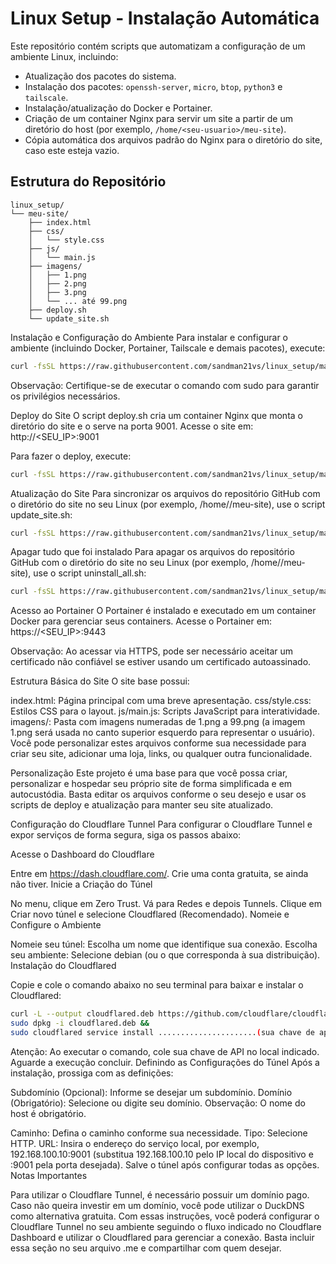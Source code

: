 # Linux Setup - Instalação Automática

Este repositório contém scripts que automatizam a configuração de um ambiente Linux, incluindo:

- Atualização dos pacotes do sistema.
- Instalação dos pacotes: `openssh-server`, `micro`, `btop`, `python3` e `tailscale`.
- Instalação/atualização do Docker e Portainer.
- Criação de um container Nginx para servir um site a partir de um diretório do host (por exemplo, `/home/<seu-usuario>/meu-site`).
- Cópia automática dos arquivos padrão do Nginx para o diretório do site, caso este esteja vazio.

## Estrutura do Repositório

```plaintext
linux_setup/
└── meu-site/
    ├── index.html
    ├── css/
    │   └── style.css
    ├── js/
    │   └── main.js
    ├── imagens/
    │   ├── 1.png
    │   ├── 2.png
    │   ├── 3.png
    │   └── ... até 99.png
    ├── deploy.sh
    └── update_site.sh

```

Instalação e Configuração do Ambiente
Para instalar e configurar o ambiente (incluindo Docker, Portainer, Tailscale e demais pacotes), execute:
```bash
curl -fsSL https://raw.githubusercontent.com/sandman21vs/linux_setup/main/install.sh -o /tmp/install.sh && sudo bash /tmp/install.sh
```
Observação: Certifique-se de executar o comando com sudo para garantir os privilégios necessários.


Deploy do Site
O script deploy.sh cria um container Nginx que monta o diretório do site e o serve na porta 9001.
Acesse o site em: http://<SEU_IP>:9001

Para fazer o deploy, execute:
```bash
curl -fsSL https://raw.githubusercontent.com/sandman21vs/linux_setup/main/meu-site/deploy.sh -o /tmp/deploy.sh && sudo bash /tmp/deploy.sh
```
Atualização do Site
Para sincronizar os arquivos do repositório GitHub com o diretório do site no seu Linux (por exemplo, /home/<seu-usuario>/meu-site), use o script update_site.sh:
```bash
curl -fsSL https://raw.githubusercontent.com/sandman21vs/linux_setup/main/meu-site/update_site.sh -o /tmp/update_site.sh && bash /tmp/update_site.sh
```

Apagar tudo que foi instalado 
Para apagar os arquivos do repositório GitHub com o diretório do site no seu Linux (por exemplo, /home/<seu-usuario>/meu-site), use o script uninstall_all.sh:
```bash
curl -fsSL https://raw.githubusercontent.com/sandman21vs/linux_setup/main/uninstall_all.sh -o /tmp/uninstall_all.sh && sudo bash /tmp/uninstall_all.sh
```

Acesso ao Portainer
O Portainer é instalado e executado em um container Docker para gerenciar seus containers.
Acesse o Portainer em: https://<SEU_IP>:9443

Observação: Ao acessar via HTTPS, pode ser necessário aceitar um certificado não confiável se estiver usando um certificado autoassinado.

Estrutura Básica do Site
O site base possui:

index.html: Página principal com uma breve apresentação.
css/style.css: Estilos CSS para o layout.
js/main.js: Scripts JavaScript para interatividade.
imagens/: Pasta com imagens numeradas de 1.png a 99.png (a imagem 1.png será usada no canto superior esquerdo para representar o usuário).
Você pode personalizar estes arquivos conforme sua necessidade para criar seu site, adicionar uma loja, links, ou qualquer outra funcionalidade.

Personalização
Este projeto é uma base para que você possa criar, personalizar e hospedar seu próprio site de forma simplificada e em autocustódia. Basta editar os arquivos conforme o seu desejo e usar os scripts de deploy e atualização para manter seu site atualizado.

Configuração do Cloudflare Tunnel
Para configurar o Cloudflare Tunnel e expor serviços de forma segura, siga os passos abaixo:

Acesse o Dashboard do Cloudflare

Entre em https://dash.cloudflare.com/.
Crie uma conta gratuita, se ainda não tiver.
Inicie a Criação do Túnel

No menu, clique em Zero Trust.
Vá para Redes e depois Tunnels.
Clique em Criar novo túnel e selecione Cloudflared (Recomendado).
Nomeie e Configure o Ambiente

Nomeie seu túnel: Escolha um nome que identifique sua conexão.
Escolha seu ambiente: Selecione debian (ou o que corresponda à sua distribuição).
Instalação do Cloudflared

Copie e cole o comando abaixo no seu terminal para baixar e instalar o Cloudflared:
 ``` bash
curl -L --output cloudflared.deb https://github.com/cloudflare/cloudflared/releases/latest/download/cloudflared-linux-amd64.deb &&
sudo dpkg -i cloudflared.deb &&
sudo cloudflared service install ......................(sua chave de api)......................
```
Atenção: Ao executar o comando, cole sua chave de API no local indicado. Aguarde a execução concluir.
Definindo as Configurações do Túnel
Após a instalação, prossiga com as definições:

Subdomínio (Opcional): Informe se desejar um subdomínio.
Domínio (Obrigatório): Selecione ou digite seu domínio.
Observação: O nome do host é obrigatório.

Caminho: Defina o caminho conforme sua necessidade.
Tipo: Selecione HTTP.
URL: Insira o endereço do serviço local, por exemplo, 192.168.100.10:9001
(substitua 192.168.100.10 pelo IP local do dispositivo e :9001 pela porta desejada).
Salve o túnel após configurar todas as opções.
Notas Importantes

Para utilizar o Cloudflare Tunnel, é necessário possuir um domínio pago.
Caso não queira investir em um domínio, você pode utilizar o DuckDNS como alternativa gratuita.
Com essas instruções, você poderá configurar o Cloudflare Tunnel no seu ambiente seguindo o fluxo indicado no Cloudflare Dashboard e utilizar o Cloudflared para gerenciar a conexão. Basta incluir essa seção no seu arquivo .me e compartilhar com quem desejar.


